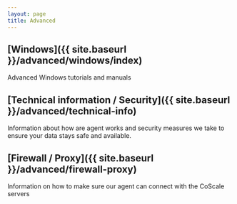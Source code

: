 ```yaml
---
layout: page
title: Advanced
---
```


## [Windows]({{ site.baseurl }}/advanced/windows/index)
Advanced Windows tutorials and manuals

## [Technical information / Security]({{ site.baseurl }}/advanced/technical-info)
Information about how are agent works and security measures we take to ensure your data stays safe and available.

## [Firewall / Proxy]({{ site.baseurl }}/advanced/firewall-proxy)
Information on how to make sure our agent can connect with the CoScale servers
